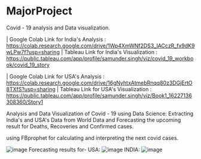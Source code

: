 # MajorProject
Covid - 19 analysis and Data visualization.

| Google Colab Link for India's Analysis : https://colab.research.google.com/drive/1Wp4XmWNf2DS3_IACczR_fx9dK9wLPw7f?usp=sharing
| Tableau Link for India's Visualization : https://public.tableau.com/app/profile/samunder.singh/viz/covid_19_workbook/covid_19_story

| Google Colab Link for USA's Analysis : https://colab.research.google.com/drive/16gNyhtxAtmebRnqq80z3DGjErtO8TXfS?usp=sharing
| Tableau Link for USA's Visualization : https://public.tableau.com/app/profile/samunder.singh/viz/Book1_16227136308360/Story1

Analysis and Data Visualization of Covid - 19 using Data Science: Extracting India's and USA's Data from World Data and Forecasting the upcoming result for Deaths, Recoveries and Confirmed cases.

using FBprophet for calculating and interpreting the next covid cases.

![image](https://user-images.githubusercontent.com/83725704/121865319-6f4c1400-cd1b-11eb-83b9-19bf3b0003b6.png)
Forecasting results for-
USA:
![image](https://user-images.githubusercontent.com/83725704/121866154-4b3d0280-cd1c-11eb-9772-04dfbfc82f65.png)
INDIA:
![image](https://user-images.githubusercontent.com/83725704/121866206-55f79780-cd1c-11eb-82f4-ab1670aac3cf.png)
